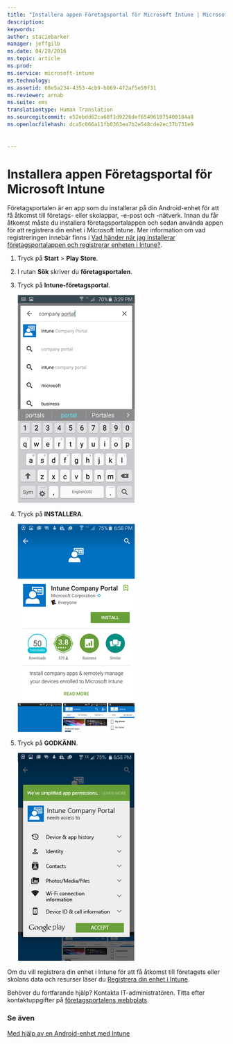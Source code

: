 ```yaml
---
title: "Installera appen Företagsportal för Microsoft Intune | Microsoft Intune"
description: 
keywords: 
author: staciebarker
manager: jeffgilb
ms.date: 04/28/2016
ms.topic: article
ms.prod: 
ms.service: microsoft-intune
ms.technology: 
ms.assetid: 68e5a234-4353-4cb9-b869-4f2af5e59f31
ms.reviewer: arnab
ms.suite: ems
translationtype: Human Translation
ms.sourcegitcommit: e52ebdd62ca68f1d9226def654961075400184a8
ms.openlocfilehash: dca5c066a11fb0363ea7b2e548cde2ec37b731e0


---
```



# Installera appen Företagsportal för Microsoft Intune

Företagsportalen är en app som du installerar på din Android-enhet för att få åtkomst till företags- eller skolappar, -e-post och -nätverk.  Innan du får åtkomst måste du installera företagsportalappen och sedan använda appen för att registrera din enhet i Microsoft Intune. Mer information om vad registreringen innebär finns i [Vad händer när jag installerar företagsportalappen och registrerar enheten i Intune?](what-happens-if-you-install-the-company-portal-app-and-enroll-your-device-in-intune-android.md).

1.  Tryck på **Start** &gt; **Play Store**.

2.  I rutan **Sök** skriver du **företagsportalen**.

3.  Tryck på **Intune-företagsportal**.

    ![android-search-company-portal](./media/and-cpinstall-1-search-cp.png)

4.  Tryck på **INSTALLERA**.

    ![android-install-company-portal](./media/and-cpinstall-2-install.png)

5.  Tryck på **GODKÄNN**.

    ![android-accept-company-portal-terms](./media/and-cpinstall-3-cp-accept.png)

Om du vill registrera din enhet i Intune för att få åtkomst till företagets eller skolans data och resurser läser du [Registrera din enhet i Intune](enroll-your-device-in-Intune-android.md).

Behöver du fortfarande hjälp? Kontakta IT-administratören. Titta efter kontaktuppgifter på [företagsportalens webbplats](http://portal.manage.microsoft.com).

### Se även
[Med hjälp av en Android-enhet med Intune](using-your-android-device-with-intune.md)


<!--HONumber=Jun16_HO4-->


